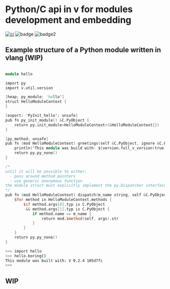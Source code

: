 # Python/C api in v for modules development and embedding</br> 
[![ci](https://github.com/mvenditto/v-python/actions/workflows/main.yml/badge.svg)](https://github.com/mvenditto/v-python/actions/workflows/main.yml) ![badge](https://img.shields.io/endpoint?url=https://gist.githubusercontent.com/mvenditto/4a5aafa6640cf68e738697dcc693810d/raw/vpy_badge_pyhexver.json) ![badge2](https://img.shields.io/endpoint?url=https://gist.githubusercontent.com/mvenditto/4a5aafa6640cf68e738697dcc693810d/raw/vpy_badge_vlangver.json)
## Example structure of a Python module written in vlang (WIP)
```v

module hello

import py
import v.util.version

[heap; py_module: 'hello']
struct HelloModuleContext { 
}

[export: 'PyInit_hello'; unsafe]
pub fn py_init_module() &C.PyObject {
	return py.init_module<HelloModuleContext>(&HelloModuleContext{})
}

[py_method; unsafe]
pub fn (mod HelloModuleContext) greetings(self &C.PyObject, ignore &C.PyObject) &C.PyObject { 
	println('This module was build with: ${version.full_v_version(true)}')
	return py.py_none()
}

/*
until it will be possible to either:
  - pass around method pointers
  - use generic anonymous function
the module struct must explicitly implement the py.Dispatcher interface.
*/
pub fn (mod HelloModuleContext) dispatch(m_name string, self &C.PyObject, args &C.PyObject) &C.PyObject{
	$for method in HelloModuleContext.methods {
		$if method.args[0].typ is C.PyObject 
		 && method.args[1].typ is C.PyObject {
			if method.name == m_name {
				return mod.$method(self, args).str
			}
		}
	}
	return py.py_none()
}
```

```bash
>>> import hello
>>> hello.boring()
This module was built with: V 0.2.4 105d7fc
>>>
```


## WIP

